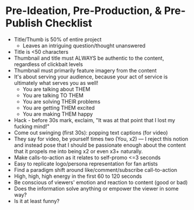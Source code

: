 # Pre-Ideation, Pre-Production, & Pre-Publish Checklist

* Title/Thumb is 50% of entire project
  * Leaves an intriguing question/thought unanswered
* Title is <50 characters
* Thumbnail and title must ALWAYS be authentic to the content, regardless of clickbait levels
* Thumbnail must primarily feature imagery from the content
* It's about serving your audience, because your act of service is ultimately what serves you as well!
  * You are talking about THEM
  * You are talking TO THEM
  * You are solving THEIR problems
  * You are getting THEM excited
  * You are making THEM happy
* Hack - before 30s mark, exclaim, "It was at that point that I lost my fucking mind!"
* Come out swinging (first 30s): popping text captions (for video)
* They say for video, be yourself times two (You, x2) — I reject this notion and instead pose that I should be passionate enough about the content that it propels me into being x2 or even x3+ naturally.
* Make calls-to-action as it relates to self-promo <=3 seconds
* Easy to replicate logo/persona representation for fan artists
* Find a paradigm shift around like/comment/subscribe call-to-action
* High, high, high energy in the first 60 to 120 seconds
* Be conscious of viewers' emotion and reaction to content (good or bad)
* Does the information solve anything or empower the viewer in some way?
* Is it at least funny?
